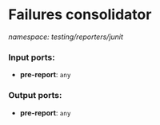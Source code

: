 # Failures consolidator

_namespace: testing/reporters/junit_

### Input ports:

* __pre-report__: ` any `

### Output ports:

* __pre-report__: ` any `

